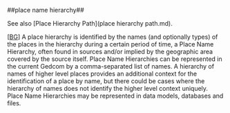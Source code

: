 ##place name hierarchy##

See also [Place Hierarchy Path](place hierarchy path.md).

\[[BG](SOURCES.md#BG)\] A place hierarchy is identified by the names (and optionally types) of the places in the hierarchy during a certain period of time, a Place Name Hierarchy, often found in sources and/or implied by the geographic area covered by the source itself. Place Name Hierarchies can be represented in the current Gedcom by a comma-separated list of names. A hierarchy of names of higher level places provides an additional context for the identification of a place by name, but there could be cases where the hierarchy of names does not identify the higher level context uniquely. Place Name Hierarchies may be represented in data models, databases and files.

